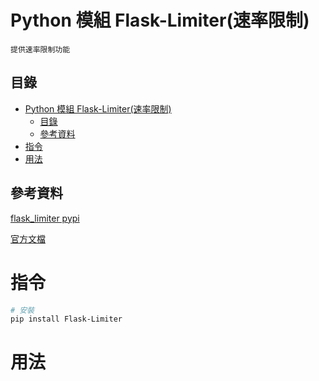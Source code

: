 # Python 模組 Flask-Limiter(速率限制)

```
提供速率限制功能
```

## 目錄

- [Python 模組 Flask-Limiter(速率限制)](#python-模組-flask-limiter速率限制)
	- [目錄](#目錄)
	- [參考資料](#參考資料)
- [指令](#指令)
- [用法](#用法)

## 參考資料

[flask_limiter pypi](https://pypi.org/project/flask_limiter/)

[官方文檔](https://flask-limiter.readthedocs.io/en/stable/)

# 指令

```bash
# 安裝
pip install Flask-Limiter
```

# 用法

```Python
```
